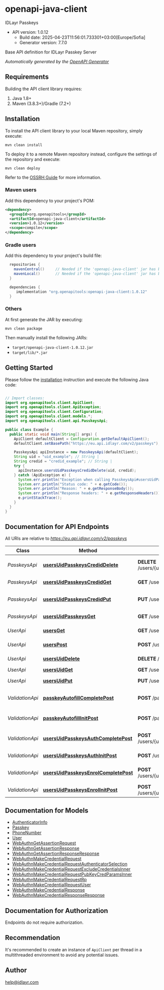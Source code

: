 # openapi-java-client

IDLayr Passkeys
- API version: 1.0.12
  - Build date: 2025-04-23T11:56:01.733301+03:00[Europe/Sofia]
  - Generator version: 7.7.0

Base API definition for IDLayr Passkey Server



*Automatically generated by the [OpenAPI Generator](https://openapi-generator.tech)*


## Requirements

Building the API client library requires:
1. Java 1.8+
2. Maven (3.8.3+)/Gradle (7.2+)

## Installation

To install the API client library to your local Maven repository, simply execute:

```shell
mvn clean install
```

To deploy it to a remote Maven repository instead, configure the settings of the repository and execute:

```shell
mvn clean deploy
```

Refer to the [OSSRH Guide](http://central.sonatype.org/pages/ossrh-guide.html) for more information.

### Maven users

Add this dependency to your project's POM:

```xml
<dependency>
  <groupId>org.openapitools</groupId>
  <artifactId>openapi-java-client</artifactId>
  <version>1.0.12</version>
  <scope>compile</scope>
</dependency>
```

### Gradle users

Add this dependency to your project's build file:

```groovy
  repositories {
    mavenCentral()     // Needed if the 'openapi-java-client' jar has been published to maven central.
    mavenLocal()       // Needed if the 'openapi-java-client' jar has been published to the local maven repo.
  }

  dependencies {
     implementation "org.openapitools:openapi-java-client:1.0.12"
  }
```

### Others

At first generate the JAR by executing:

```shell
mvn clean package
```

Then manually install the following JARs:

* `target/openapi-java-client-1.0.12.jar`
* `target/lib/*.jar`

## Getting Started

Please follow the [installation](#installation) instruction and execute the following Java code:

```java

// Import classes:
import org.openapitools.client.ApiClient;
import org.openapitools.client.ApiException;
import org.openapitools.client.Configuration;
import org.openapitools.client.models.*;
import org.openapitools.client.api.PasskeysApi;

public class Example {
  public static void main(String[] args) {
    ApiClient defaultClient = Configuration.getDefaultApiClient();
    defaultClient.setBasePath("https://eu.api.idlayr.com/v2/passkeys");

    PasskeysApi apiInstance = new PasskeysApi(defaultClient);
    String uid = "uid_example"; // String | 
    String credid = "credid_example"; // String | 
    try {
      apiInstance.usersUidPasskeysCredidDelete(uid, credid);
    } catch (ApiException e) {
      System.err.println("Exception when calling PasskeysApi#usersUidPasskeysCredidDelete");
      System.err.println("Status code: " + e.getCode());
      System.err.println("Reason: " + e.getResponseBody());
      System.err.println("Response headers: " + e.getResponseHeaders());
      e.printStackTrace();
    }
  }
}

```

## Documentation for API Endpoints

All URIs are relative to *https://eu.api.idlayr.com/v2/passkeys*

Class | Method | HTTP request | Description
------------ | ------------- | ------------- | -------------
*PasskeysApi* | [**usersUidPasskeysCredidDelete**](docs/PasskeysApi.md#usersUidPasskeysCredidDelete) | **DELETE** /users/{uid}/passkeys/{credid} | Schedule passkey for deletion
*PasskeysApi* | [**usersUidPasskeysCredidGet**](docs/PasskeysApi.md#usersUidPasskeysCredidGet) | **GET** /users/{uid}/passkeys/{credid} | Get specific passkey
*PasskeysApi* | [**usersUidPasskeysCredidPut**](docs/PasskeysApi.md#usersUidPasskeysCredidPut) | **PUT** /users/{uid}/passkeys/{credid} | Update passkey friendly name
*PasskeysApi* | [**usersUidPasskeysGet**](docs/PasskeysApi.md#usersUidPasskeysGet) | **GET** /users/{uid}/passkeys | List user passkeys
*UserApi* | [**usersGet**](docs/UserApi.md#usersGet) | **GET** /users | List user objects
*UserApi* | [**usersPost**](docs/UserApi.md#usersPost) | **POST** /users | Create user object
*UserApi* | [**usersUidDelete**](docs/UserApi.md#usersUidDelete) | **DELETE** /users/{uid} | Delete user object
*UserApi* | [**usersUidGet**](docs/UserApi.md#usersUidGet) | **GET** /users/{uid} | Get user object
*UserApi* | [**usersUidPut**](docs/UserApi.md#usersUidPut) | **PUT** /users/{uid} | Update user object
*ValidationApi* | [**passkeyAutofillCompletePost**](docs/ValidationApi.md#passkeyAutofillCompletePost) | **POST** /passkey/autofill/complete | Complete autofill authentication
*ValidationApi* | [**passkeyAutofillInitPost**](docs/ValidationApi.md#passkeyAutofillInitPost) | **POST** /passkey/autofill/init | Init autofill authentication (usernameless)
*ValidationApi* | [**usersUidPasskeysAuthCompletePost**](docs/ValidationApi.md#usersUidPasskeysAuthCompletePost) | **POST** /users/{uid}/passkeys/auth/complete | Complete passkey authentication
*ValidationApi* | [**usersUidPasskeysAuthInitPost**](docs/ValidationApi.md#usersUidPasskeysAuthInitPost) | **POST** /users/{uid}/passkeys/auth/init | Start passkey authentication
*ValidationApi* | [**usersUidPasskeysEnrolCompletePost**](docs/ValidationApi.md#usersUidPasskeysEnrolCompletePost) | **POST** /users/{uid}/passkeys/enrol/complete | Complete passkey enrollment
*ValidationApi* | [**usersUidPasskeysEnrolInitPost**](docs/ValidationApi.md#usersUidPasskeysEnrolInitPost) | **POST** /users/{uid}/passkeys/enrol/init | Start passkey enrollment


## Documentation for Models

 - [AuthenticatorInfo](docs/AuthenticatorInfo.md)
 - [Passkey](docs/Passkey.md)
 - [PhoneNumber](docs/PhoneNumber.md)
 - [User](docs/User.md)
 - [WebAuthnGetAssertionRequest](docs/WebAuthnGetAssertionRequest.md)
 - [WebAuthnGetAssertionResponse](docs/WebAuthnGetAssertionResponse.md)
 - [WebAuthnGetAssertionResponseResponse](docs/WebAuthnGetAssertionResponseResponse.md)
 - [WebAuthnMakeCredentialRequest](docs/WebAuthnMakeCredentialRequest.md)
 - [WebAuthnMakeCredentialRequestAuthenticatorSelection](docs/WebAuthnMakeCredentialRequestAuthenticatorSelection.md)
 - [WebAuthnMakeCredentialRequestExcludeCredentialsInner](docs/WebAuthnMakeCredentialRequestExcludeCredentialsInner.md)
 - [WebAuthnMakeCredentialRequestPubKeyCredParamsInner](docs/WebAuthnMakeCredentialRequestPubKeyCredParamsInner.md)
 - [WebAuthnMakeCredentialRequestRp](docs/WebAuthnMakeCredentialRequestRp.md)
 - [WebAuthnMakeCredentialRequestUser](docs/WebAuthnMakeCredentialRequestUser.md)
 - [WebAuthnMakeCredentialResponse](docs/WebAuthnMakeCredentialResponse.md)
 - [WebAuthnMakeCredentialResponseResponse](docs/WebAuthnMakeCredentialResponseResponse.md)


<a id="documentation-for-authorization"></a>
## Documentation for Authorization

Endpoints do not require authorization.


## Recommendation

It's recommended to create an instance of `ApiClient` per thread in a multithreaded environment to avoid any potential issues.

## Author

help@idlayr.com

